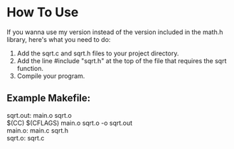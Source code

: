 # How To Use
If you wanna use my version instead of the version included in the math.h library, here's what you need to do:
1. Add the sqrt.c and sqrt.h files to your project directory.
2. Add the line #include "sqrt.h" at the top of the file that requires the sqrt function.
3. Compile your program.
## Example Makefile:
sqrt.out: main.o sqrt.o
<br><t>\$(CC) \$(CFLAGS) main.o sqrt.o -o sqrt.out
<br>main.o: main.c sqrt.h
<br>sqrt.o: sqrt.c
